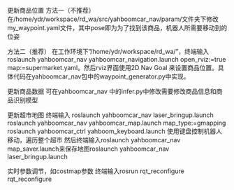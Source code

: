 更新商品位置
方法一（不推荐）
在/home/ydr/workspace/rd_wa/src/yahboomcar_nav/param/文件夹下修改my_waypoint.yaml文件，其中pose即为为了找到该商品，机器人所需要移动到的位姿
 
方法二（推荐）
在工作环境下”/home/ydr/workspace/rd_wa/”，终端输入roslaunch yahboomcar_nav yahboomcar_navigation.launch open_rviz:=true map:=supermarket.yaml。然后rviz界面使用2D Nav Goal 来设置商品位置。具体代码在yahboomcar_nav包中的waypoint_generator.py中实现。
 

更新商品数据
可在yahboomcar_nav 中的infer.py中修改需要修改商品信息和商品识别模型

更新超市地图
终端输入
roslaunch yahboomcar_nav laser_bringup.launch
roslaunch yahboomcar_nav yahboomcar_map.launch map_type:=gmapping
roslaunch yahboomcar_ctrl yahboom_keyboard.launch
使用键盘控制机器人移动，遍历整个超市
然后终端输入roslaunch yahboomcar_nav map_saver.launch来保存地图roslaunch yahboomcar_nav laser_bringup.launch

实时参数调节，如costmap参数
终端输入rosrun rqt_reconfigure rqt_reconfigure

